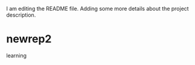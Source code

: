 I am editing the README file. Adding some more details about the project description.
# newrep2
learning
